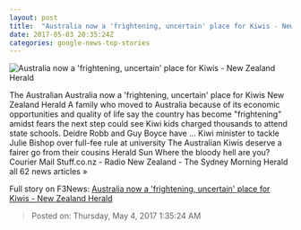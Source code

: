 ```yaml
---
layout: post
title:  "Australia now a 'frightening, uncertain' place for Kiwis - New Zealand Herald"
date: 2017-05-03 20:35:24Z
categories: google-news-top-stories
---
```


![Australia now a 'frightening, uncertain' place for Kiwis - New Zealand Herald](http://media.nzherald.co.nz/webcontent/image/jpg/201718/matilda_s_graduation_1024x768.jpg)

The Australian Australia now a 'frightening, uncertain' place for Kiwis New Zealand Herald A family who moved to Australia because of its economic opportunities and quality of life say the country has become "frightening" amidst fears the next step could see Kiwi kids charged thousands to attend state schools. Deidre Robb and Guy Boyce have ... Kiwi minister to tackle Julie Bishop over full-fee rule at university The Australian Kiwis deserve a fairer go from their cousins Herald Sun Where the bloody hell are you? Courier Mail Stuff.co.nz - Radio New Zealand - The Sydney Morning Herald all 62 news articles »


Full story on F3News: [Australia now a 'frightening, uncertain' place for Kiwis - New Zealand Herald](http://www.f3nws.com/n/tzKTXE)

> Posted on: Thursday, May 4, 2017 1:35:24 AM
